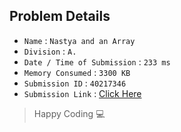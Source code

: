 ## Problem Details 
 
- `Name`                      : `Nastya and an Array`
- `Division`                  : `A.`
- `Date / Time of Submission` : `233 ms`
- `Memory Consumed`           : `3300 KB`
- `Submission ID`             : `40217346`
- `Submission Link`           : [Click Here](http://codeforces.com/contest/992/submission/40217346)

> Happy Coding   :computer: